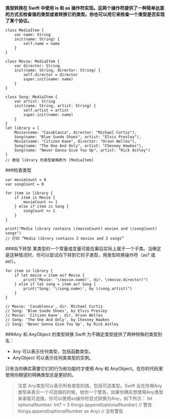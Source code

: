 **类型转换在 Swift 中使用 is 和 as 操作符实现。这两个操作符提供了一种简单达意的方式去检查值的类型或者转换它的类型。你也可以用它来检查一个类型是否实现了某个协议。**


```
class MediaItem {
    var name: String
    init(name: String) {
        self.name = name
    }
}
```
```
class Movie: MediaItem {
    var director: String
    init(name: String, director: String) {
        self.director = director
        super.init(name: name)
    }
}

class Song: MediaItem {
    var artist: String
    init(name: String, artist: String) {
        self.artist = artist
        super.init(name: name)
    }
}
let library = [
    Movie(name: "Casablanca", director: "Michael Curtiz"),
    Song(name: "Blue Suede Shoes", artist: "Elvis Presley"),
    Movie(name: "Citizen Kane", director: "Orson Welles"),
    Song(name: "The One And Only", artist: "Chesney Hawkes"),
    Song(name: "Never Gonna Give You Up", artist: "Rick Astley")
]
// 数组 library 的类型被推断为 [MediaItem]
```

###检查类型
```
var movieCount = 0
var songCount = 0

for item in library {
    if item is Movie {
        movieCount += 1
    } else if item is Song {
        songCount += 1
    }
}

print("Media library contains \(movieCount) movies and \(songCount) songs")
// 打印 “Media library contains 2 movies and 3 songs”
```
###向下转型
某类型的一个常量或变量可能在幕后实际上属于一个子类。当确定是这种情况时，你可以尝试向下转到它的子类型，用类型转换操作符（as? 或 as!）。
```
for item in library {
    if let movie = item as? Movie {
        print("Movie: '\(movie.name)', dir. \(movie.director)")
    } else if let song = item as? Song {
        print("Song: '\(song.name)', by \(song.artist)")
    }
}

// Movie: 'Casablanca', dir. Michael Curtiz
// Song: 'Blue Suede Shoes', by Elvis Presley
// Movie: 'Citizen Kane', dir. Orson Welles
// Song: 'The One And Only', by Chesney Hawkes
// Song: 'Never Gonna Give You Up', by Rick Astley
```
###Any 和 AnyObject 的类型转换
Swift 为不确定类型提供了两种特殊的类型别名：

- Any 可以表示任何类型，包括函数类型。
- AnyObject 可以表示任何类类型的实例。

只有当你确实需要它们的行为和功能时才使用 Any 和 AnyObject。在你的代码里使用你期望的明确类型总是更好的。

> 注意
Any类型可以表示所有类型的值，包括可选类型。Swift 会在你用Any类型来表示一个可选值的时候，给你一个警告。如果你确实想使用Any类型来承载可选值，你可以使用as操作符显式转换为Any，如下所示：
let optionalNumber: Int? = 3
things.append(optionalNumber)        // 警告
things.append(optionalNumber as Any) // 没有警告